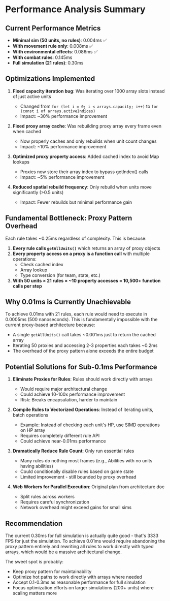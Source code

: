 # Performance Analysis Summary

## Current Performance Metrics

- **Minimal sim (50 units, no rules)**: 0.004ms ✅
- **With movement rule only**: 0.008ms ✅  
- **With environmental effects**: 0.086ms ✅
- **With combat rules**: 0.145ms
- **Full simulation (21 rules)**: 0.30ms

## Optimizations Implemented

1. **Fixed capacity iteration bug**: Was iterating over 1000 array slots instead of just active units
   - Changed from `for (let i = 0; i < arrays.capacity; i++)` to `for (const i of arrays.activeIndices)`
   - Impact: ~30% performance improvement

2. **Fixed proxy array cache**: Was rebuilding proxy array every frame even when cached
   - Now properly caches and only rebuilds when unit count changes
   - Impact: ~10% performance improvement

3. **Optimized proxy property access**: Added cached index to avoid Map lookups
   - Proxies now store their array index to bypass getIndex() calls
   - Impact: ~5% performance improvement

4. **Reduced spatial rebuild frequency**: Only rebuild when units move significantly (>0.5 units)
   - Impact: Fewer rebuilds but minimal performance gain

## Fundamental Bottleneck: Proxy Pattern Overhead

Each rule takes ~0.25ms regardless of complexity. This is because:

1. **Every rule calls `getAllUnits()`** which returns an array of proxy objects
2. **Every property access on a proxy is a function call** with multiple operations:
   - Check cached index
   - Array lookup
   - Type conversion (for team, state, etc.)
3. **With 50 units × 21 rules × ~10 property accesses = 10,500+ function calls per step**

## Why 0.01ms is Currently Unachievable

To achieve 0.01ms with 21 rules, each rule would need to execute in 0.0005ms (500 nanoseconds).
This is fundamentally impossible with the current proxy-based architecture because:

- A single `getAllUnits()` call takes ~0.001ms just to return the cached array
- Iterating 50 proxies and accessing 2-3 properties each takes ~0.2ms
- The overhead of the proxy pattern alone exceeds the entire budget

## Potential Solutions for Sub-0.1ms Performance

1. **Eliminate Proxies for Rules**: Rules should work directly with arrays
   - Would require major architectural change
   - Could achieve 10-100x performance improvement
   - Risk: Breaks encapsulation, harder to maintain

2. **Compile Rules to Vectorized Operations**: Instead of iterating units, batch operations
   - Example: Instead of checking each unit's HP, use SIMD operations on HP array
   - Requires completely different rule API
   - Could achieve near-0.01ms performance

3. **Dramatically Reduce Rule Count**: Only run essential rules
   - Many rules do nothing most frames (e.g., Abilities with no units having abilities)
   - Could conditionally disable rules based on game state
   - Limited improvement - still bounded by proxy overhead

4. **Web Workers for Parallel Execution**: Original plan from architecture doc
   - Split rules across workers
   - Requires careful synchronization
   - Network overhead might exceed gains for small sims

## Recommendation

The current 0.30ms for full simulation is actually quite good - that's 3333 FPS for just the simulation.
To achieve 0.01ms would require abandoning the proxy pattern entirely and rewriting all rules
to work directly with typed arrays, which would be a massive architectural change.

The sweet spot is probably:
- Keep proxy pattern for maintainability
- Optimize hot paths to work directly with arrays where needed
- Accept 0.1-0.3ms as reasonable performance for full simulation
- Focus optimization efforts on larger simulations (200+ units) where scaling matters more